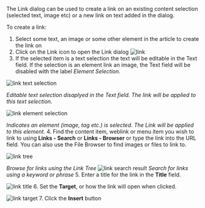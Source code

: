The Link dialog can be used to create a link on an existing content selection (selected text, image etc) or a new link on text added in the dialog.

To create a link:

1. Select some text, an image or some other element in the article to create the link on
2. Click on the Link icon to open the Link dialog ![link](https://cdn.joomlacontenteditor.net/images/docs/advlink/link.png)
3. If the selected item is a text selection the text will be editable in the Text field. If the selection is an element link an image, the Text field will be disabled with the label _Element Selection._  
    
  ![link text selection](https://cdn.joomlacontenteditor.net/images/docs/advlink/link_text_selection.png)  
    
  _Editable text selection disaplyed in the Text field. The link will be applied to this text selection._  
    
  ![link element selection](https://cdn.joomlacontenteditor.net/images/docs/advlink/link_element_selection.png)  
    
  _Indicates an element (image, tag etc.) is selected. The Link will be applied to this element._
4. Find the content item, weblink or menu item you wish to link to using **Links - Search** or **Links - Browser** or type the link into the URL field. You can also use the File Browser <span class="uk-icon uk-icon-file-text-o"></span> to find images or files to link to.  
    
  ![link tree](https://cdn.joomlacontenteditor.net/images/docs/advlink/link_tree.png)  
    
  _Browse for links using the Link Tree_ ![link search result](https://cdn.joomlacontenteditor.net/images/docs/advlink/link_search_result.png) _Search for links using a keyword or phrase_
5. Enter a title for the link in the **Title** field.  
    
  ![link title](https://cdn.joomlacontenteditor.net/images/docs/advlink/link_title.png)
6. Set the **Target**, or how the link will open when clicked.  
    
  ![link target](https://cdn.joomlacontenteditor.net/images/docs/advlink/link_target.png)
7. Click the **Insert** button